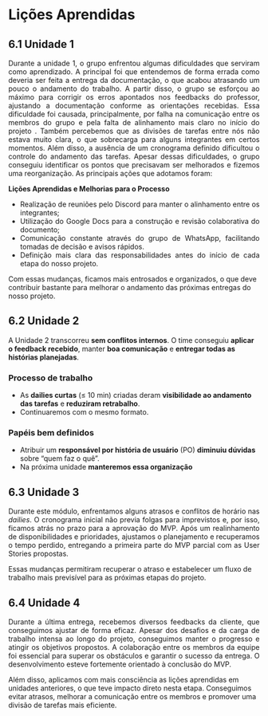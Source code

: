 # **Lições Aprendidas**

## **6.1 Unidade 1**

<p style="text-align: justify;"> Durante a unidade 1, o grupo enfrentou algumas dificuldades que serviram como aprendizado. A principal foi que entendemos de forma errada como deveria ser feita a entrega da documentação, o que acabou atrasando um pouco o andamento do trabalho. A partir  disso, o grupo se esforçou ao máximo para corrigir os erros apontados nos feedbacks do professor, ajustando a documentação conforme as orientações recebidas. Essa dificuldade foi causada, principalmente, por falha na comunicação entre os membros do grupo e pela falta de alinhamento mais claro no início do projeto . Também percebemos que as divisões de tarefas entre nós não estava muito clara, o que sobrecarga para alguns integrantes em certos momentos. Além disso, a ausência de um cronograma definido dificultou o controle do andamento das tarefas. Apesar dessas dificuldades, o grupo conseguiu identificar os pontos que precisavam ser melhorados e fizemos uma reorganização. As principais ações que adotamos foram: </p>

**Lições Aprendidas e Melhorias para o Processo**

<ul style="text-align: justify;">
    <li>Realização de reuniões pelo Discord para manter o alinhamento entre os integrantes;</li>
    <li>Utilização do Google Docs para a construção e revisão colaborativa do documento;</li>
    <li>Comunicação constante através do grupo de WhatsApp, facilitando tomadas de decisão e avisos rápidos.</li>
    <li>Definição mais clara das responsabilidades antes do início de cada etapa do nosso projeto.</li>
</ul>

<p>Com essas mudanças, ficamos mais entrosados e organizados, o que deve contribuir bastante para melhorar o andamento das próximas entregas do nosso projeto.</p>


## **6.2 Unidade 2**

A Unidade 2 transcorreu **sem conflitos internos**. O time conseguiu **aplicar o feedback recebido**, manter **boa comunicação** e **entregar todas as histórias planejadas**.

### Processo de trabalho
- As **dailies curtas** (≤ 10 min) criadas deram **visibilidade ao andamento das tarefas** e **reduziram retrabalho**.
- Continuaremos com o mesmo formato.

### Papéis bem definidos
- Atribuir um **responsável por história de usuário** (PO) **diminuiu dúvidas** sobre “quem faz o quê”.
- Na próxima unidade **manteremos essa organização** 

## **6.3 Unidade 3**

<p style="text-align: justify;">
Durante este módulo, enfrentamos alguns atrasos e conflitos de horário nas <em>dailies</em>. O cronograma inicial não previa folgas para imprevistos e, por isso, ficamos atrás no prazo para a aprovação do MVP. Após um realinhamento de disponibilidades e prioridades, ajustamos o planejamento e recuperamos o tempo perdido, entregando a primeira parte do MVP parcial com as User Stories propostas.
</p>

<p>
Essas mudanças permitiram recuperar o atraso e estabelecer um fluxo de trabalho mais previsível para as próximas etapas do projeto.
</p>

## **6.4 Unidade 4**

<p style="text-align: justify;">Durante a última entrega, recebemos diversos feedbacks da cliente, que conseguimos ajustar de forma eficaz. Apesar dos desafios e da carga de trabalho intensa ao longo do projeto, conseguimos manter o progresso e atingir os objetivos propostos. A colaboração entre os membros da equipe foi essencial para superar os obstáculos e garantir o sucesso da entrega. O desenvolvimento esteve fortemente orientado à conclusão do MVP.</p>

<p>Além disso, aplicamos com mais consciência as lições aprendidas em unidades anteriores, o que teve impacto direto nesta etapa. Conseguimos evitar atrasos, melhorar a comunicação entre os membros e promover uma divisão de tarefas mais eficiente.</p>